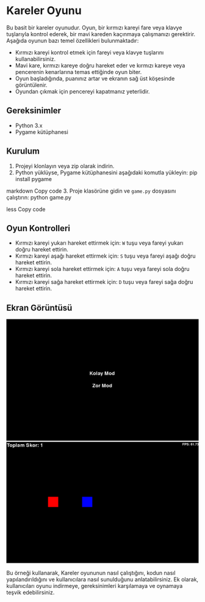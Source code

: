 # Kareler Oyunu

Bu basit bir kareler oyunudur. Oyun, bir kırmızı kareyi fare veya klavye tuşlarıyla kontrol ederek, bir mavi kareden kaçınmaya çalışmanızı gerektirir. Aşağıda oyunun bazı temel özellikleri bulunmaktadır:

- Kırmızı kareyi kontrol etmek için fareyi veya klavye tuşlarını kullanabilirsiniz.
- Mavi kare, kırmızı kareye doğru hareket eder ve kırmızı kareye veya pencerenin kenarlarına temas ettiğinde oyun biter.
- Oyun başladığında, puanınız artar ve ekranın sağ üst köşesinde görüntülenir.
- Oyundan çıkmak için pencereyi kapatmanız yeterlidir.

## Gereksinimler

- Python 3.x
- Pygame kütüphanesi

## Kurulum

1. Projeyi klonlayın veya zip olarak indirin.
2. Python yüklüyse, Pygame kütüphanesini aşağıdaki komutla yükleyin:
pip install pygame

markdown
Copy code
3. Proje klasörüne gidin ve `game.py` dosyasını çalıştırın:
python game.py

less
Copy code

## Oyun Kontrolleri

- Kırmızı kareyi yukarı hareket ettirmek için: `W` tuşu veya fareyi yukarı doğru hareket ettirin.
- Kırmızı kareyi aşağı hareket ettirmek için: `S` tuşu veya fareyi aşağı doğru hareket ettirin.
- Kırmızı kareyi sola hareket ettirmek için: `A` tuşu veya fareyi sola doğru hareket ettirin.
- Kırmızı kareyi sağa hareket ettirmek için: `D` tuşu veya fareyi sağa doğru hareket ettirin.

## Ekran Görüntüsü

![Oyun Ekranı](screenshot.png)
![Oyun Ekranı](screenshot1.png)

Bu örneği kullanarak, Kareler oyununun nasıl çalıştığını, kodun nasıl yapılandırıldığını ve kullanıcılara nasıl sunulduğunu anlatabilirsiniz. Ek olarak, kullanıcıları oyunu indirmeye, gereksinimleri karşılamaya ve oynamaya teşvik edebilirsiniz.
